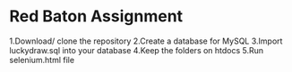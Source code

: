 # Red Baton Assignment
1.Download/ clone the repository
2.Create a database for MySQL
3.Import luckydraw.sql into your database
4.Keep the folders on htdocs
5.Run selenium.html file
